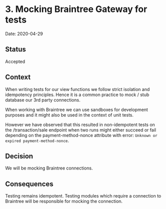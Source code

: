 # 3. Mocking Braintree Gateway for tests

Date: 2020-04-29

## Status

Accepted

## Context

When writing tests for our view functions we follow strict isolation and idempotency principles. Hence it is a common practice to mock / stub database our 3rd party connections.

When working with Braintree we can use sandboxes for development purposes and it might also be used in the context of unit tests.

However we have observed that this resulted in non-idempotent tests on the /transaction/sale endpoint when two runs might either succeed or fail depending on the payment-method-nonce attribute with error: `Unknown or expired payment-method-nonce`.

## Decision

We will be mocking Braintree connections.

## Consequences

Testing remains idempotent. Testing modules which require a connection to Braintree will be responsible for mocking the connection.
